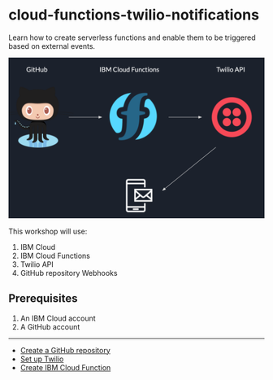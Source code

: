 # cloud-functions-twilio-notifications
Learn how to create serverless functions and enable them to be triggered based on external events.

![workshop diagram](./workshop-diagram.png)

This workshop will use:

1. IBM Cloud
2. IBM Cloud Functions
3. Twilio API
4. GitHub repository Webhooks

## Prerequisites

1. An IBM Cloud account
2. A GitHub account

---

- [Create a GitHub repository]
- [Set up Twilio]
- [Create IBM Cloud Function]

[Create a GitHub repository]: ./workshop-instructions/setup-github-repository.md
[Set up Twilio]: ./workshop-instructions/setup-twilio.md
[Create IBM Cloud Function]: ./workshop-instructions/setup-ibm-cloud-function.md

